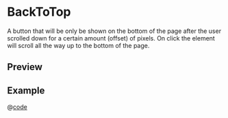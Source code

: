 # BackToTop <Badge type="tip" text="since v0.2.0" vertical="top" />

A button that will be only be shown on the bottom of the page after the user scrolled down for a certain amount (offset) of pixels. On click the element will scroll all the way up to the bottom of the page.

## Preview
<DynamicComponentDisplay type="BackToTop" :offset="-1"></DynamicComponentDisplay>

## Example
@[code](@examples/BackToTopExample.vue)
